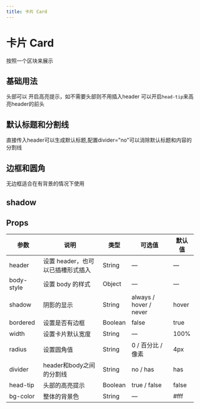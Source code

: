 ```yaml
---
title: 卡片 Card
---
```




# 卡片 Card

按照一个区块来展示

## 基础用法

头部可以 开启高亮提示，如不需要头部则不用插入header 可以开启`head-tip`来高亮header的前头

<preview path="./demo/Card/Basic.vue"></preview>

## 默认标题和分割线

直接传入header可以生成默认标题,配置divider="no"可以消除默认标题和内容的分割线

<preview path="./demo/Card/TitleDivider.vue"></preview>

## 边框和圆角

无边框适合在有背景的情况下使用

<preview path="./demo/Card/BorderRadius.vue"></preview>

## shadow

<preview path="./demo/Card/Shadow.vue"></preview>

## Props

| 参数       | 说明                              | 类型    | 可选值                 | 默认值 |
| ---------- | --------------------------------- | ------- | ---------------------- | ------ |
| header     | 设置 header，也可以已插槽形式插入 | String  | —                      | —      |
| body-style | 设置 body 的样式                  | Object  | —                      | —      |
| shadow     | 阴影的显示                        | String  | always / hover / never | hover  |
| bordered   | 设置是否有边框                    | Boolean | false                  | true   |
| width      | 设置卡片默认宽度                  | String  | —                      | 100%   |
| radius     | 设置圆角值                        | String  | 0 / 百分比 / 像素      | 4px    |
| divider    | header和body之间的分割线          | String  | no / has               | has    |
| head-tip   | 头部的高亮提示                    | Boolean | true / false           | false  |
| bg-color   | 整体的背景色                      | String  | —                      | #fff   |
